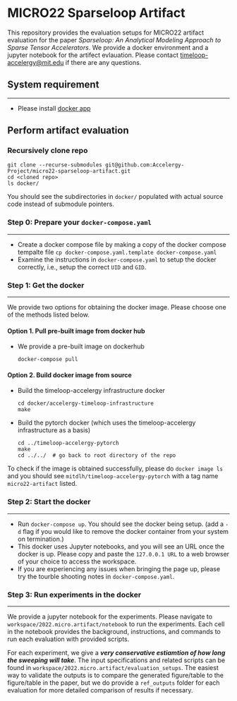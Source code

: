 # MICRO22 Sparseloop Artifact

This repository provides the evaluation setups for MICRO22 artifact evaluation for the paper *Sparseloop: An Analytical Modeling Approach to Sparse Tensor Accelerators*. We provide a docker environment and a jupyter notebook for the artifect evlauation. Please contact timeloop-accelergy@mit.edu if there are any questions.

## System requirement
---------------------
- Please install [docker app](https://www.docker.com/products/docker-desktop/)

## Perform artifact evaluation

### **Recursively** clone repo

```
git clone --recurse-submodules git@github.com:Accelergy-Project/micro22-sparseloop-artifact.git
cd <cloned repo>
ls docker/
```

You should see the subdirectories in `docker/` populated with actual source code instead of submodule pointers.


### Step 0: Prepare your `docker-compose.yaml`
-------------------------

- Create a docker compose file by making a copy of the docker compose tempalte file `cp docker-compose.yaml.template docker-compose.yaml` 
- Examine the instructions in `docker-compose.yaml` to setup the docker correctly, i.e., setup the correct `UID` and `GID`.


### Step 1: Get the docker
---------------------

We provide two options for obtaining the docker image. Please choose one of the methods listed below.

#### Option 1. Pull pre-built image from docker hub
- We provide a pre-built image on dockerhub
  ```
  docker-compose pull
  ```
#### Option 2. Build docker image from source
  
- Build the timeloop-accelergy infrastructure docker
  ```
  cd docker/accelergy-timeloop-infrastructure
  make
  ```
  
- Build the pytorch docker (which uses the timeloop-accelergy infrastructure as a basis)
  ```
  cd ../timeloop-accelergy-pytorch
  make
  cd ../../  # go back to root directory of the repo
  ```

To check if the image is obtained successfully, please do `docker image ls` and you should see `mitdlh/timeloop-accelergy-pytorch` with a tag name `micro22-artifact` listed. 

### Step 2: Start the docker
--------------------

- Run `docker-compose up`. You should see the docker being setup. (add a `-d` flag if you would like to remove the docker container from your system on termination.)
- This docker uses Jupyter notebooks, and you will see an URL once the docker is up. Please copy and paste the `127.0.0.1 URL`
to a web browser of your choice to access the workspace. 
- If you are experiencing any issues when bringing the page up, please try the tourble shooting notes in `docker-compose.yaml`.

### Step 3: Run experiments in the docker
--------------------

We provide a jupyter notebook for the experiments.  Please navigate to `workspace/2022.micro.artifact/notebook` to run the experiments. Each cell in the notebook provides the background, instructions, and commands to run each evaluation with provided scripts.

For each experiment, we give a ***very conservative estiamtion of how long the sweeping will take***. The input specifications and related scripts can be found in `workspace/2022.micro.artifact/evaluation_setups`. The easiest way to validate the outputs is to compare the generated figure/table to the figure/table in the paper, but we do provide a `ref_outputs` folder for each evaluation for more detailed comparison of results if necessary.
